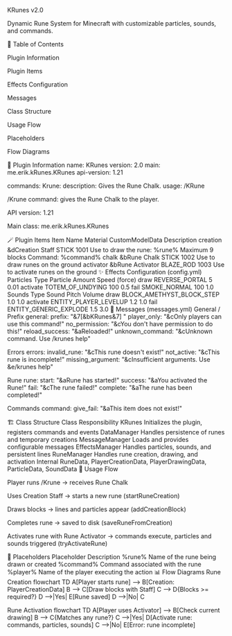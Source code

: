 KRunes v2.0

Dynamic Rune System for Minecraft with customizable particles, sounds, and commands.

📌 Table of Contents

Plugin Information

Plugin Items

Effects Configuration

Messages

Class Structure

Usage Flow

Placeholders

Flow Diagrams

📝 Plugin Information
name: KRunes
version: 2.0
main: me.erik.kRunes.KRunes
api-version: 1.21

commands:
  Krune:
    description: Gives the Rune Chalk.
    usage: /KRune


/Krune command: gives the Rune Chalk to the player.

API version: 1.21

Main class: me.erik.kRunes.KRunes

🪄 Plugin Items
Item	Name	Material	CustomModelData	Description
creation	&dCreation Staff	STICK	1001	Use to draw the rune: %rune%
Maximum 9 blocks
Command: %command%
chalk	&bRune Chalk	STICK	1002	Use to draw runes on the ground
activator	&bRune Activator	BLAZE_ROD	1003	Use to activate runes on the ground
✨ Effects Configuration (config.yml)
Particles
Type	Particle	Amount	Speed (force)
draw	REVERSE_PORTAL	5	0.01
activate	TOTEM_OF_UNDYING	100	0.5
fail	SMOKE_NORMAL	100	1.0
Sounds
Type	Sound	Pitch	Volume
draw	BLOCK_AMETHYST_BLOCK_STEP	1.0	1.0
activate	ENTITY_PLAYER_LEVELUP	1.2	1.0
fail	ENTITY_GENERIC_EXPLODE	1.5	3.0
💬 Messages (messages.yml)
General / Prefix
general:
  prefix: "&7[&bKRunes&7] "
  player_only: "&cOnly players can use this command!"
  no_permission: "&cYou don't have permission to do this!"
  reload_success: "&aReloaded!"
  unknown_command: "&cUnknown command. Use /krunes help"

Errors
errors:
  invalid_rune: "&cThis rune doesn't exist!"
  not_active: "&cThis rune is incomplete!"
  missing_argument: "&cInsufficient arguments. Use &e/krunes help"

Rune
rune:
  start: "&aRune has started!"
  success: "&aYou activated the Rune!"
  fail: "&cThe rune failed!"
  complete: "&aThe rune has been completed!"

Commands
command:
  give_fail: "&aThis item does not exist!"

🏗 Class Structure
Class	Responsibility
KRunes	Initializes the plugin, registers commands and events
DataManager	Handles persistence of runes and temporary creations
MessageManager	Loads and provides configurable messages
EffectsManager	Handles particles, sounds, and persistent lines
RuneManager	Handles rune creation, drawing, and activation
Internal	RuneData, PlayerCreationData, PlayerDrawingData, ParticleData, SoundData
🔄 Usage Flow

Player runs /Krune → receives Rune Chalk

Uses Creation Staff → starts a new rune (startRuneCreation)

Draws blocks → lines and particles appear (addCreationBlock)

Completes rune → saved to disk (saveRuneFromCreation)

Activates rune with Rune Activator → commands execute, particles and sounds triggered (tryActivateRune)

📝 Placeholders
Placeholder	Description
%rune%	Name of the rune being drawn or created
%command%	Command associated with the rune
%player%	Name of the player executing the action
📊 Flow Diagrams
Rune Creation
flowchart TD
    A[Player starts rune] --> B[Creation: PlayerCreationData]
    B --> C[Draw blocks with Staff]
    C --> D{Blocks >= required?}
    D -->|Yes| E[Rune saved]
    D -->|No| C

Rune Activation
flowchart TD
    A[Player uses Activator] --> B[Check current drawing]
    B --> C{Matches any rune?}
    C -->|Yes| D[Activate rune: commands, particles, sounds]
    C -->|No| E[Error: rune incomplete]
